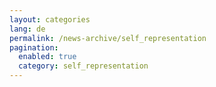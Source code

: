 ```yaml
---
layout: categories
lang: de
permalink: /news-archive/self_representation
pagination: 
  enabled: true
  category: self_representation
---
```

